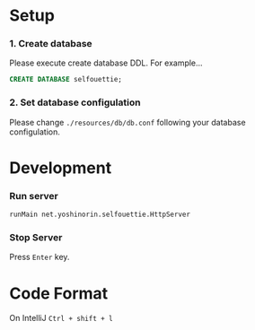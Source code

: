 # Setup

### 1. Create database

Please execute create database DDL. For example...

```sql
CREATE DATABASE selfouettie;
```

### 2. Set database configulation

Please change `./resources/db/db.conf` following your database configulation.

# Development

### Run server

```sh
runMain net.yoshinorin.selfouettie.HttpServer
```

### Stop Server

Press `Enter` key.

# Code Format

On IntelliJ `Ctrl + shift + l`
